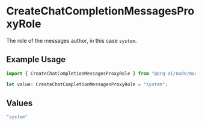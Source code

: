 # CreateChatCompletionMessagesProxyRole

The role of the messages author, in this case `system`.

## Example Usage

```typescript
import { CreateChatCompletionMessagesProxyRole } from "@orq-ai/node/models/operations";

let value: CreateChatCompletionMessagesProxyRole = "system";
```

## Values

```typescript
"system"
```